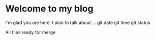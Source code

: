 # Welcome to my blog

I'm glad you are here. I plan to talk about ...
git date
git time
git status

All files ready for merge

